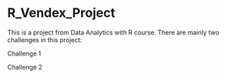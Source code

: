 # R_Vendex_Project

This is a project from Data Analytics with R course. There are mainly two challenges in this project:

Challenge 1


Challenge 2
